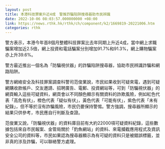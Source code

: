 ```yaml
---
layout: post
title: 本港科技罪案升近4成　警推詐騙陷阱搜尋器助市民辨識
date: 2022-10-06 08:03:57.000000000 +08:00
link: https://news.rthk.hk/rthk/ch/component/k2/1669819-20221006.htm
categories: rthk
---
```


警方表示，本港今年首8個月整體科技罪案比去年同期上升近4成，當中網上求職騙案增加近2.5倍，網上投資和電話騙案分別增加91.7%和91.3%，網上購物騙案亦上升39.6%。

警方最近推出一個名為「防騙視伏器」的詐騙陷阱搜尋器，協助市民辨識詐騙和網路陷阱。

警方網絡安全及科技罪案調查科警司范俊業說，市民如果收到可疑來電，遇到可疑網購收款帳戶、交友邀請、招聘廣告、電郵、投資網站等，可到「防騙視伏器」的網頁輸入這些可疑資料，網頁會以不同顏色顯示有關資料的詐欺風險，例如紅色代表「高危有伏」，橙色代表「疑似有伏」，黃色代表「可能有伏」，紫色代表「未有紀錄」，但不等於沒有詐騙風險，市民仍要保持警惕。警方強調，搜尋器所顯示的結果只供參考，市民應自行判斷及查證。 

范俊業又說，「防騙視伏器」的資料庫目前有大約22000項可疑資料紀錄，這些數據包括來自市民報案、金管局關於「釣魚網站」的資料、來電攔截應用程式及資訊安全公司的資料等，市民如果認為搜尋器顯示為有可疑的資料只是被錯誤標籤，並非真的涉及詐騙，可以聯絡警方處理。
